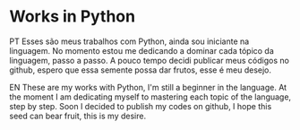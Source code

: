 # Works in Python 

PT
Esses são meus trabalhos com Python, ainda sou iniciante na linguagem. No momento estou me dedicando a dominar cada tópico da linguagem, passo a passo. A pouco tempo decidi publicar meus códigos no github, espero que essa semente possa dar frutos, esse é meu desejo.

EN
These are my works with Python, I'm still a beginner in the language. At the moment I am dedicating myself to mastering each topic of the language, step by step. Soon I decided to publish my codes on github, I hope this seed can bear fruit, this is my desire.
